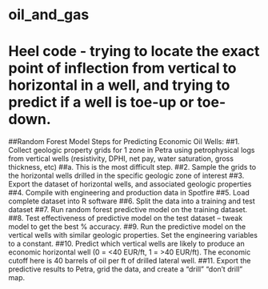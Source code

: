 # oil_and_gas
# Heel code - trying to locate the exact point of inflection from vertical to horizontal in a well, and trying to predict if a well is toe-up or toe-down.

##Random Forest Model Steps for Predicting Economic Oil Wells:
##1.	Collect geologic property grids for 1 zone in Petra using petrophysical logs from vertical wells (resistivity, DPHI, net pay, water saturation, gross thickness, etc) 
##a.	This is the most difficult step.
##2.	Sample the grids to the horizontal wells drilled in the specific geologic zone of interest
##3.	Export the dataset of horizontal wells, and associated geologic properties
##4.	Compile with engineering and production data in Spotfire
##5.	Load complete dataset into R software
##6.	Split the data into a training and test dataset
##7.	Run random forest predictive model on the training dataset.  
##8.	Test effectiveness of predictive model on the test dataset – tweak model to get the best % accuracy. 
##9.	Run the predictive model on the vertical wells with similar geologic properties. Set the engineering variables to a constant. 
##10.	Predict which vertical wells are likely to produce an economic horizontal well (0 = <40 EUR/ft, 1 = >40 EUR/ft). The economic cutoff here is 40 barrels of oil per ft of drilled lateral well. 
##11.	Export the predictive results to Petra, grid the data, and create a “drill” “don’t drill” map.  
